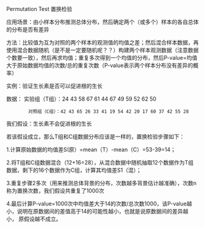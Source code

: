 Permutation Test 置换检验

应用场景：由小样本分布推测总体分布，然后确定两个（或多个）样本的各自总体的分布是否有差异

方法：比较值为互为对照的两个样本的观测值的均值之差；然后混合样本数据，再使用混合数据随机（是不是一定要随机呢？？）构建两个样本观测数据（注意数据个数要一致），然后再求均值；重复多次得到一个均值的分布，然后P-value=均值大于原始数据均值的次数/总的重复次数（P-value表示两个样本分布没有差异的概率）

实例：验证生长素是否可以促进根的生长
  
  数据：    实验组（T组）：24 43 58 67 61 44 67 49 59 52 62 50
       
            对照组（C组）：42 43 65 26 33 41 19 54 42 20 17 60 37 42 55 28
  
  我们假设：生长素不会促进根的生长
  
  若该假设成立，那么T组和C组数据分布应该是一样的，置换检验步骤如下：
  
  1.计算原始数据的均值差S(原）=mean（T）-mean（C）=53-39=14；
  
  2.将T组和C组数据混合（12+16=28），从混合数据中随机抽取12个数据作为T组数据，剩下的16个数据作为C组，计算其均值差S1（混）；
  
  3.重复步骤2多次（用来推测总体背景的分布，次数越多背景估计越准确），次数n称为置换次数，我们假设共重复了1000次
  
  4.最后计算P-value=1000次中均值差大于14的次数/总次数1000，该P-value越小，说明在原数据间的差值高于14的可能性越小，也就是说原数据间的差异越小，
    原假设越不成立。
